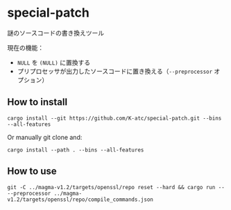 special-patch
====

謎のソースコードの書き換えツール

現在の機能：
- `NULL` を `(NULL)` に置換する
- プリプロセッサが出力したソースコードに置き換える（`--preprocessor` オプション）


How to install
----
```shell
cargo install --git https://github.com/K-atc/special-patch.git --bins --all-features
```

Or manually git clone and:

```shell
cargo install --path . --bins --all-features
```


How to use
----
```shell
git -C ../magma-v1.2/targets/openssl/repo reset --hard && cargo run -- --preprocessor ../magma-v1.2/targets/openssl/repo/compile_commands.json
```